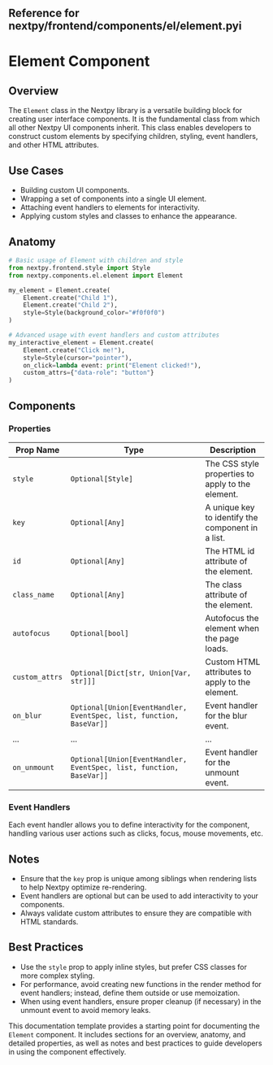##  Reference for nextpy/frontend/components/el/element.pyi

# Element Component

## Overview

The `Element` class in the Nextpy library is a versatile building block for creating user interface components. It is the fundamental class from which all other Nextpy UI components inherit. This class enables developers to construct custom elements by specifying children, styling, event handlers, and other HTML attributes.

## Use Cases

- Building custom UI components.
- Wrapping a set of components into a single UI element.
- Attaching event handlers to elements for interactivity.
- Applying custom styles and classes to enhance the appearance.

## Anatomy

```python
# Basic usage of Element with children and style
from nextpy.frontend.style import Style
from nextpy.components.el.element import Element

my_element = Element.create(
    Element.create("Child 1"),
    Element.create("Child 2"),
    style=Style(background_color="#f0f0f0")
)

# Advanced usage with event handlers and custom attributes
my_interactive_element = Element.create(
    Element.create("Click me!"),
    style=Style(cursor="pointer"),
    on_click=lambda event: print("Element clicked!"),
    custom_attrs={"data-role": "button"}
)
```

## Components

### Properties

| Prop Name      | Type                                                             | Description                                                                  |
|----------------|------------------------------------------------------------------|------------------------------------------------------------------------------|
| `style`        | `Optional[Style]`                                                | The CSS style properties to apply to the element.                            |
| `key`          | `Optional[Any]`                                                  | A unique key to identify the component in a list.                            |
| `id`           | `Optional[Any]`                                                  | The HTML id attribute of the element.                                        |
| `class_name`   | `Optional[Any]`                                                  | The class attribute of the element.                                          |
| `autofocus`    | `Optional[bool]`                                                 | Autofocus the element when the page loads.                                   |
| `custom_attrs` | `Optional[Dict[str, Union[Var, str]]]`                           | Custom HTML attributes to apply to the element.                              |
| `on_blur`      | `Optional[Union[EventHandler, EventSpec, list, function, BaseVar]]` | Event handler for the blur event.                                            |
| ...            | ...                                                              | ...                                                                          |
| `on_unmount`   | `Optional[Union[EventHandler, EventSpec, list, function, BaseVar]]` | Event handler for the unmount event.                                         |

### Event Handlers

Each event handler allows you to define interactivity for the component, handling various user actions such as clicks, focus, mouse movements, etc.

## Notes

- Ensure that the `key` prop is unique among siblings when rendering lists to help Nextpy optimize re-rendering.
- Event handlers are optional but can be used to add interactivity to your components.
- Always validate custom attributes to ensure they are compatible with HTML standards.

## Best Practices

- Use the `style` prop to apply inline styles, but prefer CSS classes for more complex styling.
- For performance, avoid creating new functions in the render method for event handlers; instead, define them outside or use memoization.
- When using event handlers, ensure proper cleanup (if necessary) in the unmount event to avoid memory leaks.

This documentation template provides a starting point for documenting the `Element` component. It includes sections for an overview, anatomy, and detailed properties, as well as notes and best practices to guide developers in using the component effectively.